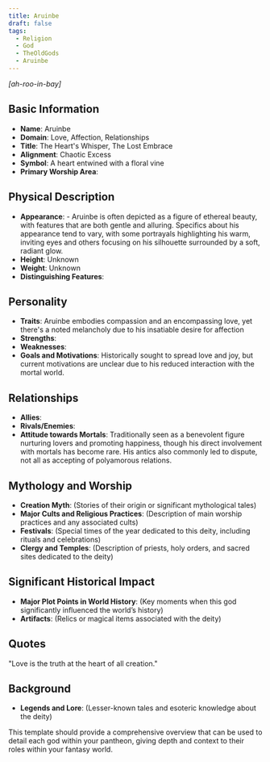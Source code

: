 ```yaml
---
title: Aruinbe
draft: false
tags:
  - Religion
  - God
  - TheOldGods
  - Aruinbe
---
```

*[ah-roo-in-bay]*

## Basic Information

- **Name**: Aruinbe
- **Domain**: Love, Affection, Relationships
- **Title**: The Heart's Whisper, The Lost Embrace
- **Alignment**: Chaotic Excess
- **Symbol**: A heart entwined with a floral vine
- **Primary Worship Area**: 

## Physical Description

- **Appearance**: - Aruinbe is often depicted as a figure of ethereal beauty, with features that are both gentle and alluring. Specifics about his appearance tend to vary, with some portrayals highlighting his warm, inviting eyes and others focusing on his silhouette surrounded by a soft, radiant glow.
- **Height**: Unknown
- **Weight**: Unknown
- **Distinguishing Features**: 

## Personality

- **Traits**: Aruinbe embodies compassion and an encompassing love, yet there's a noted melancholy due to his insatiable desire for affection
- **Strengths**: 
- **Weaknesses**: 
- **Goals and Motivations**: Historically sought to spread love and joy, but current motivations are unclear due to his reduced interaction with the mortal world.

## Relationships

- **Allies**: 
- **Rivals/Enemies**:
- **Attitude towards Mortals**: Traditionally seen as a benevolent figure nurturing lovers and promoting happiness, though his direct involvement with mortals has become rare. His antics also commonly led to dispute, not all as accepting of polyamorous relations. 

## Mythology and Worship

- **Creation Myth**: (Stories of their origin or significant mythological tales)
- **Major Cults and Religious Practices**: (Description of main worship practices and any associated cults)
- **Festivals**: (Special times of the year dedicated to this deity, including rituals and celebrations)
- **Clergy and Temples**: (Description of priests, holy orders, and sacred sites dedicated to the deity)

## Significant Historical Impact

- **Major Plot Points in World History**: (Key moments when this god significantly influenced the world’s history)
- **Artifacts**: (Relics or magical items associated with the deity)

## Quotes

"Love is the truth at the heart of all creation."

## Background

- **Legends and Lore**: (Lesser-known tales and esoteric knowledge about the deity)

This template should provide a comprehensive overview that can be used to detail each god within your pantheon, giving depth and context to their roles within your fantasy world.